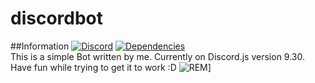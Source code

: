# discordbot
##Information
[![Discord](https://discordapp.com/api/guilds/206530953391243275/embed.png)](https://discord.gg/yuTxmYn)
[![Dependencies](https://david-dm.org/DasWolke/discordbot/status.svg)](https://david-dm.org/DasWolke/discordbot)  
This is a simple Bot written by me. Currently on Discord.js version 9.30.  
Have fun while trying to get it to work :D
![REM](https://67.media.tumblr.com/4ef3cfb14c39a2c5fd1fe5f467720750/tumblr_o9517sfLAY1smj1pbo1_1280.png)]
